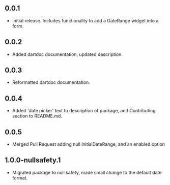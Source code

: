 ## 0.0.1

* Initial release. Includes functionality to add a DateRange widget into a form.

## 0.0.2

* Added dartdoc documentation, updated description.

## 0.0.3

* Reformatted dartdoc documentation.

## 0.0.4

* Added 'date picker' text to description of package, and Contributing section to README.md.

## 0.0.5

* Merged Pull Request adding null initialDateRange, and an enabled option

## 1.0.0-nullsafety.1

* Migrated package to null safety, made small change to the default date format.

